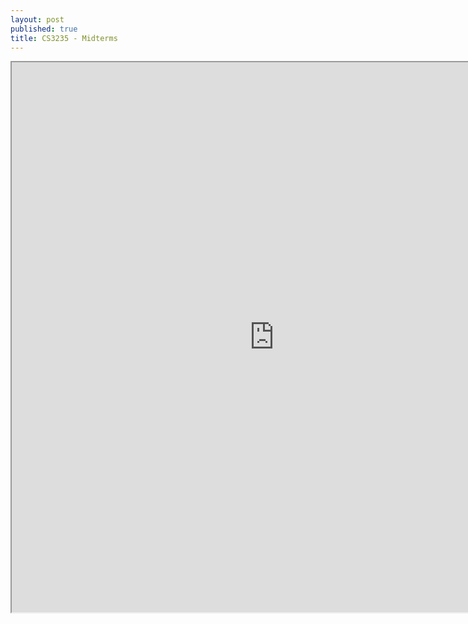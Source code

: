 ```yaml
---
layout: post
published: true
title: CS3235 - Midterms
---
```

<iframe src="https://drive.google.com/file/d/1ITzbOkG7TQC9PeduJhKkGQIbgoBEWfc1/preview" width="840" height="880"></iframe>
